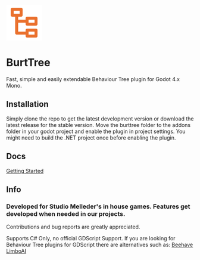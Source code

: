 ![icon](https://github.com/StudioMelleder/BurtTree/blob/main/burttree-icon.png?raw=true)
# BurtTree
Fast, simple and easily extendable Behaviour Tree plugin for Godot 4.x Mono. 

## Installation
Simply clone the repo to get the latest development version or download the latest release for the stable version.
Move the burttree folder to the addons folder in your godot project and enable the plugin in project settings.
You might need to build the .NET project once before enabling the plugin. 

## Docs
[Getting Started](https://github.com/StudioMelleder/BurtTree/wiki/Getting-Started)

## Info
### Developed for Studio Melleder's in house games. Features get developed when needed in our projects.
Contributions and bug reports are greatly appreciated.


Supports C# Only, no official GDScript Support.
If you are looking for Behaviour Tree plugins for GDScript there are alternatives such as:
[Beehave](https://github.com/bitbrain/beehave)
[LimboAI](https://github.com/limbonaut/limboai)
